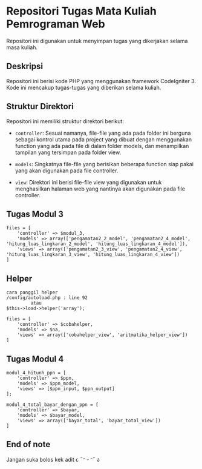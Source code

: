 # Repositori Tugas Mata Kuliah Pemrograman Web

Repositori ini digunakan untuk menyimpan tugas yang dikerjakan selama masa kuliah. 

## Deskripsi

Repositori ini berisi kode PHP yang menggunakan framework CodeIgniter 3. Kode ini mencakup tugas-tugas yang diberikan selama kuliah.

## Struktur Direktori

Repositori ini memiliki struktur direktori berikut:

- `controller`: Sesuai namanya, file-file yang ada pada folder ini berguna sebagai kontrol utama pada project yang dibuat dengan menggunakan function yang ada pada file di dalam folder models, dan menampilkan tampilan yang tersimpan pada folder view.

- `models`: Singkatnya file-file yang berisikan beberapa function siap pakai yang akan digunakan pada file controller.

- `view`: Direktori ini berisi file-file view yang digunakan untuk menghasilkan halaman web yang nantinya akan digunakan pada file controller.

## Tugas Modul 3
```
files = [
    'controller' => $modul_3,
    'models' => array(['pengamatan2_2_model', 'pengamatan2_4_model', 'hitung_luas_lingkaran_2_model', 'hitung_luas_lingkaran_4_model']),
    'views' => array(['pengamatan2_3_view', 'pengamatan2_4_view', 'hitung_luas_lingkaran_3_view', 'hitung_luas_lingkaran_4_view'])
]
```
## Helper
```
cara panggil helper
/config/autoload.php : line 92
         atau
$this->load->helper('array');

files = [
    'controller' => $cobahelper,
    'models' => $na,
    'views' => array(['cobahelper_view', 'aritmatika_helper_view'])
]
```
## Tugas Modul 4
```
modul_4_hitunh_ppn = [
    'controller' => $ppn,
    'models' => $ppn_model,
    'views' => [$ppn_input, $ppn_output]
];

modul_4_total_bayar_dengan_ppn = [
    'controller' => $bayar,
    'models' => $bayar_model,
    'views' => array(['bayar_total', 'bayar_total_view'])
]

```


## End of note

Jangan suka bolos kek adit
૮ ˶ᵔ ᵕ ᵔ˶ ა
